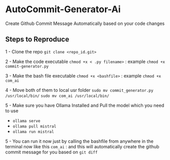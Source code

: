 # AutoCommit-Generator-Ai

Create Github Commit Message Automatically based on your code changes

## Steps to Reproduce

1 - Clone the repo `git clone <repo_id.git>`

2 - Make the code executable `chmod +x < .py filename>` : example `chmod +x commit-generator.py`

3 - Make the bash file executable `chmod +x <bashfile>` : example `chmod +x com_ai`

4 - Move both of them to local usr folder
`sudo mv commit_generator.py /usr/local/bin/`
`sudo mv com_ai /usr/local/bin/`

5 - Make sure you have Ollama Installed and Pull the model which you need to use 
  - `ollama serve`
  - `ollama pull mistral`
  - `ollama run mistral`

5 - You can run it now just by calling the bashfile from anywhere in the terminal now like this
`com_ai` : and this will automatically create the github commit message for you based on `git diff`
